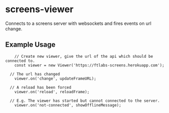 # screens-viewer

Connects to a screens server with websockets and fires events on url change.

## Example Usage

```
	// Create new viewer, give the url of the api which should be connected to.
	const viewer = new Viewer('https://ftlabs-screens.herokuapp.com');

  // The url has changed
	viewer.on('change', updateFrameURL);

  // A reload has been forced
	viewer.on('reload', reloadFrame);

  // E.g. The viewer has started but cannot connected to the server.
	viewer.on('not-connected', showOfflineMessage);

```
